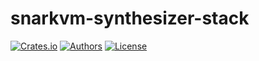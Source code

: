 # snarkvm-synthesizer-stack

[![Crates.io](https://img.shields.io/crates/v/snarkvm-synthesizer-stack.svg?color=neon)](https://crates.io/crates/snarkvm-synthesizer-stack)
[![Authors](https://img.shields.io/badge/authors-Aleo-orange.svg)](https://aleo.org)
[![License](https://img.shields.io/badge/License-Apache%202.0-blue.svg)](./LICENSE.md)
